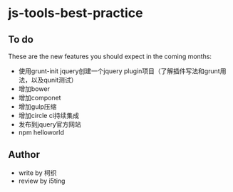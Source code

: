 js-tools-best-practice
======================


## To do

These are the new features you should expect in the coming
months:

- 使用grunt-init jquery创建一个jquery plugin项目（了解插件写法和grunt用法，以及qunit测试）
- 增加bower
- 增加componet
- 增加gulp压缩
- 增加circle ci持续集成
- 发布到jquery官方网站
- npm helloworld

## Author

- write by 柯织
- review by i5ting

